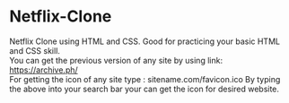 # Netflix-Clone
Netflix Clone using HTML and CSS. Good for practicing your basic HTML and CSS skill. <br>
You can get the previous version of any site by using link: https://archive.ph/ <br>
For getting the icon of any site type : sitename.com/favicon.ico
By typing the above into your search bar your can get the icon for desired website.


